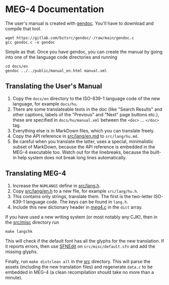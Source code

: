 MEG-4 Documentation
===================

The user's manual is created with [gendoc](https://bztsrc.gitlab.io/gendoc). You'll have to download and compile that tool.
```
wget https://gitlab.com/bztsrc/gendoc/-/raw/main/gendoc.c
gcc gendoc.c -o gendoc
```
Simple as that. Once you have gendoc, you can create the manual by going into one of the language code directories and running
```
cd docs/en
gendoc ../../public/manual_en.html manual.xml
```

Translating the User's Manual
-----------------------------

1. Copy the `docs/en` directory to the ISO-639-1 language code of the new language, for example `docs/hu`.
2. There are some translateable texts in the doc (like "Search Results" and other captions, labels of the "Previous" and "Next"
   page buttons etc.), these are specified in `docs/hu/manual.xml` between the `<doc>` ... `</doc>` tag.
3. Everything else is in MarkDown files, which you can translate freely.
4. Copy the API reference in [src/lang/en.md](../src/lang/en.md) to `src/lang/hu.md`.
5. Be careful when you translate the latter, uses a special, minimalistic subset of MarkDown, because the API reference is
   embedded in the MEG-4 executable too. Watch out for the linebreaks, because the built-in help system does not break long lines
   automatically.

Translating MEG-4
-----------------

1. Increase the `NUMLANGS` define in [src/lang.h](../src/lang.h).
2. Copy [src/lang/en.h](../src/lang/en.h) to a new file, for example `src/lang/hu.h`.
3. This contains only strings, translate them. The first is the two-letter ISO-639-1 language code. The keys can be found in `lang.h`.
4. Include this new dictionary header in [meg4.c](../src/meg4.c#L31) in the `dict` array.

If you have used a new writing system (or most notably any CJK), then in the [src/misc](../src/misc) directory run
```
make langchk
```
This will check if the default font has all the glyphs for the new translation. If it reports errors, then use
[SFNEdit](https://gitlab.com/bztsrc/scalable-font2) on `src/misc/default.sfn` and add the missing glyphs.

Finally, run `make distclean all` in the [src](../src) directory. This will parse the assets (including the new translation
files) and regenerate `data.c` to be embedded in MEG-4 (a clean recompilation should take no more than a minute).
